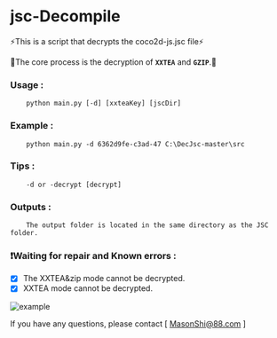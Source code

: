 ﻿# jsc-Decompile

⚡This is a script that decrypts the coco2d-js.jsc file⚡

🌈The core process is the decryption of **`XXTEA`** and **`GZIP`**.🌈

### Usage :
        python main.py [-d] [xxteaKey] [jscDir]
### Example :
        python main.py -d 6362d9fe-c3ad-47 C:\DecJsc-master\src
### Tips :
        -d or -decrypt [decrypt]
### Outputs :
        The output folder is located in the same directory as the JSC folder.

### ❗Waiting for repair and Known errors :
- [x] The XXTEA&zip mode cannot be decrypted.
- [x] XXTEA mode cannot be decrypted.

![example](https://github.com/shiyingqi/jsc-Decompile/blob/main/jsc-Decompile_example.png)

If you have any questions, please contact [ MasonShi@88.com ]
